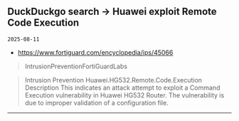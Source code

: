 ## DuckDuckgo search -> Huawei exploit Remote Code Execution
`2025-08-11`

* https://www.fortiguard.com/encyclopedia/ips/45066

<blockquote>
 IntrusionPreventionFortiGuardLabs
</blockquote>
<blockquote>
Intrusion Prevention Huawei.HG532.Remote.Code.Execution Description This indicates an attack attempt to exploit a Command Execution vulnerability in Huawei HG532 Router. The vulnerability is due to improper validation of a configuration file.
</blockquote>

---

